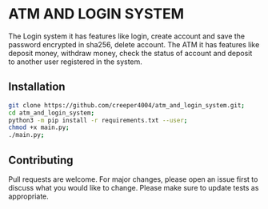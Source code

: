 # ATM AND LOGIN SYSTEM

The Login system it has features like login, create account and save the password encrypted in sha256, delete account.
The ATM it has features like deposit money, withdraw money, check the status of account and deposit to another user registered in the system.

## Installation

```bash
git clone https://github.com/creeper4004/atm_and_login_system.git;
cd atm_and_login_system;
python3 -m pip install -r requirements.txt --user;
chmod +x main.py;
./main.py;
```

## Contributing

Pull requests are welcome. For major changes, please open an issue first to discuss what you would like to change.
Please make sure to update tests as appropriate.

